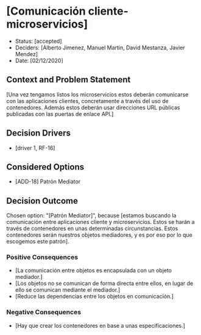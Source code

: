 # [Comunicación cliente-microservicios]

* Status: [accepted]
* Deciders: [Alberto Jimenez, Manuel Martin, David Mestanza, Javier Mendez]
* Date: [02/12/2020]

## Context and Problem Statement

[Una vez tengamos listos los microservicios estos deberán comunicarse con las aplicaciones clientes, concretamente a través del uso de contenedores. Además estos deberán usar direcciones URL públicas publicadas con las puertas de enlace API.]

## Decision Drivers

* [driver 1, RF-16]

## Considered Options

* [ADD-18] Patrón Mediator

## Decision Outcome

Chosen option: "[Patrón Mediator]", because [estamos buscando la comunicación entre aplicaciones cliente y microservicios. Estos se harán a través de contenedores en unas determinadas circunstancias. Estos contenedores serán nuestros objetos mediadores, y es por eso por lo que escogemos este patrón].

### Positive Consequences

* [La comunicación entre objetos es encapsulada con un objeto mediador.]
* [Los objetos no se comunican de forma directa entre ellos, en lugar de ello se comunican mediante el mediador.]
* [Reduce las dependencias entre los objetos en comunicación.]

### Negative Consequences

* [Hay que crear los contenedores en base a unas especificaciones.]

<!-- markdownlint-disable-file MD013 -->
